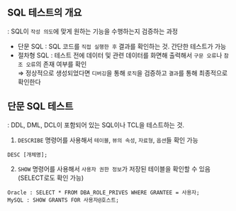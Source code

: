 ## SQL 테스트의 개요 

: SQL이 `작성 의도`에 맞게 원하는 기능을 수행하는지 검증하는 과정 

- 단문 SQL : SQL 코드를 `직접 실행한 후` 결과를 확인하는 것. 간단한 테스트가 가능
- 절차형 SQL : 테스트 전에 데이터 및 관련 데이터를 화면해 출력해서 `구문 오류`나 `참조 오류`의 존재 여부를 확인  
  ⇒ 정상적으로 생성되었다면 `디버깅`을 통해 `로직`을 검증하고 `결과`를 통해 최종적으로 확인한다
  
## 단문 SQL 테스트 

: DDL, DML, DCL이 포함되어 있는 SQL이나 TCL을 테스트하는 것. 

1) `DESCRIBE` 명령어를 사용해서 `테이블`, `뷰의 속성`, `자료형`, `옵션`들 확인 가능 
```
DESC [개체명];
```

2) `SHOW` 명령어를 사용해서 `사용자 권한 정보`가 저장된 테이블을 확인할 수 있음(SELECT로도 확인 가능) 

```
Oracle : SELECT * FROM DBA_ROLE_PRIVES WHERE GRANTEE = 사용자; 
MySQL : SHOW GRANTS FOR 사용자@호스트;
```































